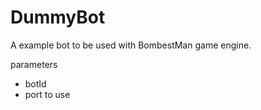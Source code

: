 DummyBot
========

A example bot to be used with BombestMan game engine.

parameters
* botId
* port to use
